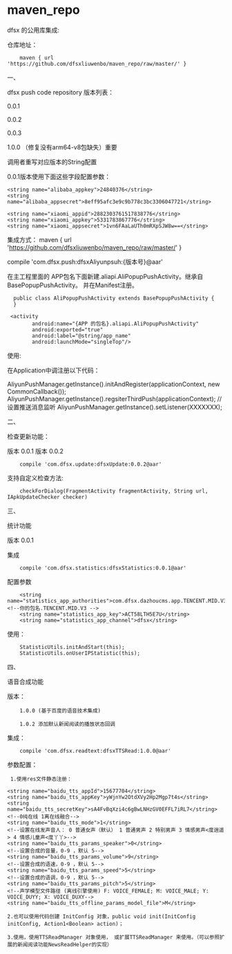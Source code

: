 # maven_repo

dfsx 的公用库集成:

仓库地址：

        maven { url 'https://github.com/dfsxliuwenbo/maven_repo/raw/master/' }

一、

dfsx push code repository
版本列表：

0.0.1

0.0.2

0.0.3

1.0.0 （修复没有arm64-v8包缺失）重要

调用者重写对应版本的String配置

0.0.1版本使用下面这些字段配置参数： 

    <string name="alibaba_appkey">24840376</string>
    <string name="alibaba_appsecret">8eff95afc3e9c9b778c3bc3306047721</string>

    <string name="xiaomi_appid">2882303761517838776</string>
    <string name="xiaomi_appkey">5331783867776</string>
    <string name="xiaomi_appsecret">1vn6FAaLaUTh0mRXpSJW8w==</string>
    
集成方式：
 maven { url 'https://github.com/dfsxliuwenbo/maven_repo/raw/master/' }
 
 compile 'com.dfsx.push:dfsxAliyunpsuh:{版本号}@aar'
 
 在主工程里面的 APP包名下面新建.aliapi.AliPopupPushActivity。继承自BasePopupPushActivity。
 并在Manifest注册。
 
 
      public class AliPopupPushActivity extends BasePopupPushActivity {
      }

     <activity
            android:name="{APP 的包名}.aliapi.AliPopupPushActivity"
            android:exported="true"
            android:label="@string/app_name"
            android:launchMode="singleTop"/>

使用:

   在Application中调注册以下代码：
   
   AliyunPushManager.getInstance().initAndRegister(applicationContext, new CommonCallback());
   AliyunPushManager.getInstance().regsiterThirdPush(applicationContext);
   //设置推送消息监听
   AliyunPushManager.getInstance().setListener(XXXXXXX);
   
   
二、

检查更新功能：

版本 0.0.1
版本 0.0.2

        compile 'com.dfsx.update:dfsxUpdate:0.0.2@aar'

支持自定义检查方法:

        checkForDialog(FragmentActivity fragmentActivity, String url, IApkUpdateChecker checker)
        
三、

 统计功能
 
 版本 0.0.1
 
 集成
 
        compile 'com.dfsx.statistics:dfsxStatistics:0.0.1@aar'
 
 配置参数
 
        <string name="statistics_app_authorities">com.dfsx.dazhoucms.app.TENCENT.MID.V3</string><!--你的包名.TENCENT.MID.V3 -->
        <string name="statistics_app_key">ACT58LTH5E7U</string>
        <string name="statistics_app_channel">dfsx</string>
 
 使用：
 
        StatisticUtils.initAndStart(this);
        StatisticUtils.onUserIPStatistic(this);

四、

 语音合成功能
 
   版本：
   
        1.0.0 (基于百度的语音技术集成)
		
		1.0.2 添加默认新闻阅读的播放状态回调
   集成：
   
        compile 'com.dfsx.readtext:dfsxTTSRead:1.0.0@aar'
		
   参数配置：
   
     1.使用res文件静态注册：

    <string name="baidu_tts_appId">15677704</string>
    <string name="baidu_tts_appKey">yWjnYw2OtdXVy2Hp2Mgp7t4s</string>
    <string name="baidu_tts_secretKey">sA4FvBqXzi4c6gBwLNHzGV0EFFL7iRL7</string>
    <!--0纯在线 1离在线融合-->
    <string name="baidu_tts_mode">1</string>
    <!--设置在线发声音人： 0 普通女声（默认） 1 普通男声 2 特别男声 3 情感男声<度逍遥> 4 情感儿童声<度丫丫>-->
    <string name="baidu_tts_params_speaker">0</string>
    <!--设置合成的音量，0-9 ，默认 5-->
    <string name="baidu_tts_params_volume">9</string>
    <!--设置合成的语速，0-9 ，默认 5-->
    <string name="baidu_tts_params_speed">5</string>
    <!--设置合成的语调，0-9 ，默认 5-->
    <string name="baidu_tts_params_pitch">5</string>
    <!--声学模型文件路径 (离线引擎使用) F: VOICE_FEMALE; M: VOICE_MALE; Y: VOICE_DUYY; X: VOICE_DUXY-->
    <string name="baidu_tts_offline_params_model_file">M</string>

    2.也可以使用代码创建 InitConfig 对象，public void init(InitConfig initConfig, Action1<Boolean> action)；

    3.使用，使用TTSReadManager 对象使用， 或扩展TTSReadManager 来使用。（可以参照扩展的新闻阅读功能NewsReadHelper的实现）